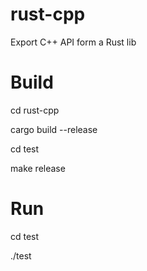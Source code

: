 # rust-cpp
Export C++ API form a Rust lib 

# Build
cd rust-cpp

cargo build --release

cd test

make release

# Run
cd test

./test 
